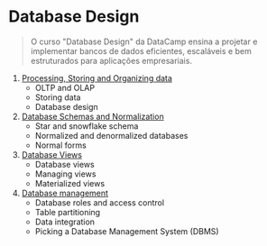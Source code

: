 # Database Design

> O curso "Database Design" da DataCamp ensina a projetar e implementar bancos de dados eficientes, escaláveis e bem estruturados para aplicações empresariais.

1. [Processing, Storing and Organizing data](https://github.com/elvinmatheus/Engenharia-De-Dados/tree/main/Cursos/Data%20Engineer%20-%20DataCamp/06.%20Database%20Design/1.%20Processing%2C%20Storing%2C%20and%20Organizing%20Data)
    - OLTP and OLAP
    - Storing data
    - Database design
2. [Database Schemas and Normalization](https://github.com/elvinmatheus/Engenharia-De-Dados/tree/main/Cursos/Data%20Engineer%20-%20DataCamp/06.%20Database%20Design/2.%20Database%20Schemas%20and%20Normalization)
    - Star and snowflake schema
    - Normalized and denormalized databases
    - Normal forms
3. [Database Views](https://github.com/elvinmatheus/Engenharia-De-Dados/tree/main/Cursos/Data%20Engineer%20-%20DataCamp/06.%20Database%20Design/3.%20Database%20Views)
    - Database views
    - Managing views
    - Materialized views
4. [Database management](https://github.com/elvinmatheus/Engenharia-De-Dados/tree/main/Cursos/Data%20Engineer%20-%20DataCamp/06.%20Database%20Design/4.%20Database%20Management)
    - Database roles and access control
    - Table partitioning
    - Data integration
    - Picking a Database Management System (DBMS)